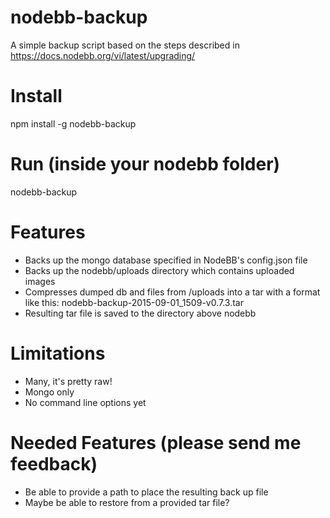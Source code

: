 # nodebb-backup
A simple backup script based on the steps described in https://docs.nodebb.org/vi/latest/upgrading/

# Install

npm install -g nodebb-backup

# Run (inside your nodebb folder)

nodebb-backup

# Features

- Backs up the mongo database specified in NodeBB's config.json file
- Backs up the nodebb/uploads directory which contains uploaded images
- Compresses dumped db and files from /uploads into a tar with a format like this: nodebb-backup-2015-09-01_1509-v0.7.3.tar
- Resulting tar file is saved to the directory above nodebb 

# Limitations

- Many, it's pretty raw!
- Mongo only
- No command line options yet

# Needed Features (please send me feedback)

- Be able to provide a path to place the resulting back up file
- Maybe be able to restore from a provided tar file?

